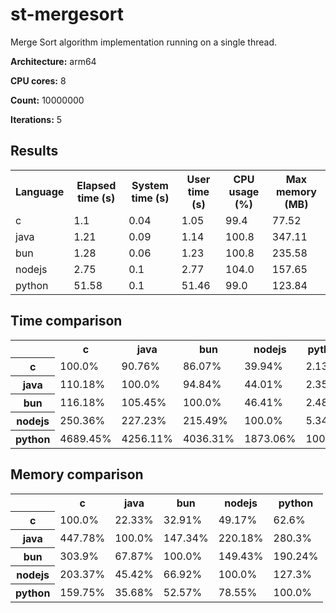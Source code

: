 # st-mergesort

Merge Sort algorithm implementation running on a single thread.

**Architecture:** arm64

**CPU cores:** 8

**Count:** 10000000

**Iterations:** 5

## Results

<table>
  <tr>
    <th>Language</th>
    <th>Elapsed time (s)</th>
    <th>System time (s)</th>
    <th>User time (s)</th>
    <th>CPU usage (%)</th>
    <th>Max memory (MB)</th>
  </tr>
  <tr>
    <td>c</td>
    <td>1.1</td>
    <td>0.04</td>
    <td>1.05</td>
    <td>99.4</td>
    <td>77.52</td>
  </tr>
  <tr>
    <td>java</td>
    <td>1.21</td>
    <td>0.09</td>
    <td>1.14</td>
    <td>100.8</td>
    <td>347.11</td>
  </tr>
  <tr>
    <td>bun</td>
    <td>1.28</td>
    <td>0.06</td>
    <td>1.23</td>
    <td>100.8</td>
    <td>235.58</td>
  </tr>
  <tr>
    <td>nodejs</td>
    <td>2.75</td>
    <td>0.1</td>
    <td>2.77</td>
    <td>104.0</td>
    <td>157.65</td>
  </tr>
  <tr>
    <td>python</td>
    <td>51.58</td>
    <td>0.1</td>
    <td>51.46</td>
    <td>99.0</td>
    <td>123.84</td>
  </tr>
</table>

## Time comparison

<table>
  <tr>
    <th></th>
    <th>c</th>
    <th>java</th>
    <th>bun</th>
    <th>nodejs</th>
    <th>python</th>
  </tr>
  <tr>
    <th>c</th>
    <td>100.0%</td>
    <td>90.76%</td>
    <td>86.07%</td>
    <td>39.94%</td>
    <td>2.13%</td>
  </tr>
  <tr>
    <th>java</th>
    <td>110.18%</td>
    <td>100.0%</td>
    <td>94.84%</td>
    <td>44.01%</td>
    <td>2.35%</td>
  </tr>
  <tr>
    <th>bun</th>
    <td>116.18%</td>
    <td>105.45%</td>
    <td>100.0%</td>
    <td>46.41%</td>
    <td>2.48%</td>
  </tr>
  <tr>
    <th>nodejs</th>
    <td>250.36%</td>
    <td>227.23%</td>
    <td>215.49%</td>
    <td>100.0%</td>
    <td>5.34%</td>
  </tr>
  <tr>
    <th>python</th>
    <td>4689.45%</td>
    <td>4256.11%</td>
    <td>4036.31%</td>
    <td>1873.06%</td>
    <td>100.0%</td>
  </tr>
</table>

## Memory comparison

<table>
  <tr>
    <th></th>
    <th>c</th>
    <th>java</th>
    <th>bun</th>
    <th>nodejs</th>
    <th>python</th>
  </tr>
  <tr>
    <th>c</th>
    <td>100.0%</td>
    <td>22.33%</td>
    <td>32.91%</td>
    <td>49.17%</td>
    <td>62.6%</td>
  </tr>
  <tr>
    <th>java</th>
    <td>447.78%</td>
    <td>100.0%</td>
    <td>147.34%</td>
    <td>220.18%</td>
    <td>280.3%</td>
  </tr>
  <tr>
    <th>bun</th>
    <td>303.9%</td>
    <td>67.87%</td>
    <td>100.0%</td>
    <td>149.43%</td>
    <td>190.24%</td>
  </tr>
  <tr>
    <th>nodejs</th>
    <td>203.37%</td>
    <td>45.42%</td>
    <td>66.92%</td>
    <td>100.0%</td>
    <td>127.3%</td>
  </tr>
  <tr>
    <th>python</th>
    <td>159.75%</td>
    <td>35.68%</td>
    <td>52.57%</td>
    <td>78.55%</td>
    <td>100.0%</td>
  </tr>
</table>
